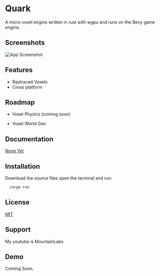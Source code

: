 
# Quark

A micro voxel engine written in rust with wgpu and runs on the Bevy game engine.


## Screenshots

![App Screenshot](https://github.com/MountainLabsYT/Quark/blob/main/Screenshot%202024-09-14%20120502.png)


## Features

- Raytraced Voxels
- Cross platform


## Roadmap

- Voxel Physics (coming soon)

- Voxel World Gen 


## Documentation

[None Yet](https://Cool_url.com)


## Installation

Download the source files open the terminal and run:

```bash
  cargo run
```
    
## License

[MIT](https://choosealicense.com/licenses/mit/)


## Support

My youtube is MountainLabs


## Demo

Coming Soon.

